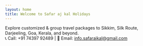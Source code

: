 ```yaml
---
layout: home
title: Welcome to Safar aj kal Holidays
---
```


Explore customized & group travel packages to Sikkim, Silk Route, Darjeeling, Goa, Kerala, and beyond.  
📞 Call: +91 74397 92489 | 📧 Email: info.safarajkal@gmail.com
